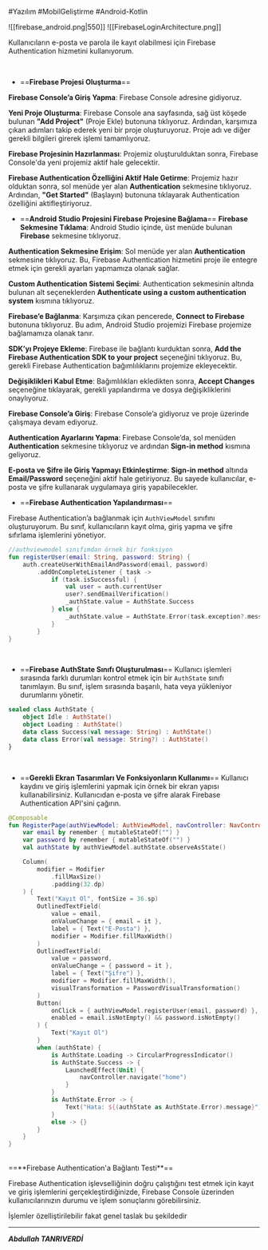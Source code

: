 #Yazılım #MobilGeliştirme #Android-Kotlin 


![[firebase_android.png|550]]
![[FirebaseLoginArchitecture.png]]

Kullanıcıların e-posta ve parola ile kayıt olabilmesi için Firebase Authentication hizmetini kullanıyorum.

<br>

- ==**Firebase Projesi Oluşturma**==

**Firebase Console’a Giriş Yapma**: Firebase Console adresine gidiyoruz.

**Yeni Proje Oluşturma**: Firebase Console ana sayfasında, sağ üst köşede bulunan **"Add Project"** (Proje Ekle) butonuna tıklıyoruz. Ardından, karşımıza çıkan adımları takip ederek yeni bir proje oluşturuyoruz. Proje adı ve diğer gerekli bilgileri girerek işlemi tamamlıyoruz.
    
**Firebase Projesinin Hazırlanması**: Projemiz oluşturulduktan sonra, Firebase Console'da yeni projemiz aktif hale gelecektir.
    
**Firebase Authentication Özelliğini Aktif Hale Getirme**: Projemiz hazır olduktan sonra, sol menüde yer alan **Authentication** sekmesine tıklıyoruz. Ardından, **"Get Started"** (Başlayın) butonuna tıklayarak Authentication özelliğini aktifleştiriyoruz.
<br>




- ==**Android Studio Projesini Firebase Projesine Bağlama**==
**Firebase Sekmesine Tıklama**: Android Studio içinde, üst menüde bulunan **Firebase** sekmesine tıklıyoruz.
    
 **Authentication Sekmesine Erişim**: Sol menüde yer alan **Authentication** sekmesine tıklıyoruz. Bu, Firebase Authentication hizmetini proje ile entegre etmek için gerekli ayarları yapmamıza olanak sağlar.
    
 **Custom Authentication Sistemi Seçimi**: Authentication sekmesinin altında bulunan alt seçeneklerden **Authenticate using a custom authentication system** kısmına tıklıyoruz.
    
 **Firebase’e Bağlanma**: Karşımıza çıkan pencerede, **Connect to Firebase** butonuna tıklıyoruz. Bu adım, Android Studio projemizi Firebase projemize bağlamamıza olanak tanır.
    
 **SDK’yı Projeye Ekleme**: Firebase ile bağlantı kurduktan sonra, **Add the Firebase Authentication SDK to your project** seçeneğini tıklıyoruz. Bu, gerekli Firebase Authentication bağımlılıklarını projemize ekleyecektir.
    
 **Değişiklikleri Kabul Etme**: Bağımlılıkları ekledikten sonra, **Accept Changes** seçeneğine tıklayarak, gerekli yapılandırma ve dosya değişikliklerini onaylıyoruz.
    
 **Firebase Console’a Giriş**: Firebase Console’a gidiyoruz ve proje üzerinde çalışmaya devam ediyoruz.
    
 **Authentication Ayarlarını Yapma**: Firebase Console’da, sol menüden **Authentication** sekmesine tıklıyoruz ve ardından **Sign-in method** kısmına geliyoruz.
    
 **E-posta ve Şifre ile Giriş Yapmayı Etkinleştirme**: **Sign-in method** altında **Email/Password** seçeneğini aktif hale getiriyoruz. Bu sayede kullanıcılar, e-posta ve şifre kullanarak uygulamaya giriş yapabilecekler.
<br>


- ==**Firebase Authentication Yapılandırması**==

Firebase Authentication’a bağlanmak için `AuthViewModel` sınıfını oluşturuyorum. Bu sınıf, kullanıcıların kayıt olma, giriş yapma ve şifre sıfırlama işlemlerini yönetiyor.
```kotlin
//authviewmodel sınıfımdan örnek bir fonksiyon
fun registerUser(email: String, password: String) {
    auth.createUserWithEmailAndPassword(email, password)
        .addOnCompleteListener { task ->
            if (task.isSuccessful) {
                val user = auth.currentUser
                user?.sendEmailVerification()
                _authState.value = AuthState.Success
            } else {
                _authState.value = AuthState.Error(task.exception?.message ?: "Registration failed")
            }
        }
}

```
<br>


- ==**Firebase AuthState Sınıfı Oluşturulması**==
Kullanıcı işlemleri sırasında farklı durumları kontrol etmek için bir `AuthState` sınıfı tanımlayın. Bu sınıf, işlem sırasında başarılı, hata veya yükleniyor durumlarını yönetir.
```kotlin
sealed class AuthState {
    object Idle : AuthState()
    object Loading : AuthState()
    data class Success(val message: String) : AuthState()
    data class Error(val message: String?) : AuthState()
}

```
<br>

- ==**Gerekli Ekran Tasarımları Ve Fonksiyonların Kullanımı**==
Kullanıcı kaydını ve giriş işlemlerini yapmak için örnek bir ekran yapısı kullanabilirsiniz. Kullanıcıdan e-posta ve şifre alarak Firebase Authentication API'sini çağırın.

```kotlin
@Composable
fun RegisterPage(authViewModel: AuthViewModel, navController: NavController) {
    var email by remember { mutableStateOf("") }
    var password by remember { mutableStateOf("") }
    val authState by authViewModel.authState.observeAsState()

    Column(
        modifier = Modifier
            .fillMaxSize()
            .padding(32.dp)
    ) {
        Text("Kayıt Ol", fontSize = 36.sp)
        OutlinedTextField(
            value = email,
            onValueChange = { email = it },
            label = { Text("E-Posta") },
            modifier = Modifier.fillMaxWidth()
        )
        OutlinedTextField(
            value = password,
            onValueChange = { password = it },
            label = { Text("Şifre") },
            modifier = Modifier.fillMaxWidth(),
            visualTransformation = PasswordVisualTransformation()
        )
        Button(
            onClick = { authViewModel.registerUser(email, password) },
            enabled = email.isNotEmpty() && password.isNotEmpty()
        ) {
            Text("Kayıt Ol")
        }
        when (authState) {
            is AuthState.Loading -> CircularProgressIndicator()
            is AuthState.Success -> {
                LaunchedEffect(Unit) {
                    navController.navigate("home")
                }
            }
            is AuthState.Error -> {
                Text("Hata: ${(authState as AuthState.Error).message}")
            }
            else -> {}
        }
    }
}

```

<br>
==**Firebase Authentication'a Bağlantı Testi**==

Firebase Authentication işlevselliğinin doğru çalıştığını test etmek için kayıt ve giriş işlemlerini gerçekleştirdiğinizde, Firebase Console üzerinden kullanıcılarınızın durumu ve işlem sonuçlarını görebilirsiniz.

İşlemler özelliştirilebilir fakat genel taslak bu şekildedir

***

***Abdullah TANRIVERDİ***